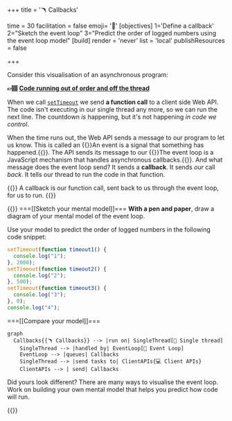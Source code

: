 +++
title = '🪃 Callbacks'

time = 30
facilitation = false
emoji= '🧩'
[objectives]
1='Define a callback'
2="Sketch the event loop"
3="Predict the order of logged numbers using the event loop model"
[build]
  render = 'never'
  list = 'local'
  publishResources = false

+++

Consider this visualisation of an asynchronous program:

**👉🏽 [Code running out of order and off the thread](http://latentflip.com/loupe/?code=c2V0VGltZW91dChmdW5jdGlvbiB0aW1lb3V0KCkgewogICAgY29uc29sZS5sb2coIjEiKTsKfSwgMjAwMCk7CnNldFRpbWVvdXQoZnVuY3Rpb24gdGltZW91dCgpIHsKICAgIGNvbnNvbGUubG9nKCIyIik7Cn0sIDUwMCk7CnNldFRpbWVvdXQoZnVuY3Rpb24gdGltZW91dCgpIHsKICAgIGNvbnNvbGUubG9nKCIzIik7Cn0sIDApOwo%3D!!!)**

When we call [`setTimeout`](https://developer.mozilla.org/en-US/docs/Web/API/setTimeout) we send **a function call** to a client side Web API. The code isn't executing in our single thread any more, so we can run the next line. The countdown _is_ happening, but it's not happening _in code we control_.

When the time runs out, the Web API sends a message to our program to let us know. This is called an {{<tooltip title="event">}}An event is a signal that something has happened.{{</tooltip>}}. The API sends its message to our {{<tooltip title="event loop">}}The event loop is a JavaScript mechanism that handles asynchronous callbacks.{{</tooltip>}}. And what message does the event loop send? It sends a **callback**. It sends _our_ call _back_. It tells our thread to run the code in that function.

{{<note type="tip" title="Our call is back">}}
A callback is our function call, sent back to us through the event loop, for us to run.
{{</note>}}

{{<tabs name="Event Loop">}}
===[[Sketch your mental model]]===
**With a pen and paper**, draw a diagram of your mental model of the event loop.

Use your model to predict the order of logged numbers in the following code snippet:

```js
setTimeout(function timeout1() {
  console.log("1");
}, 2000);
setTimeout(function timeout2() {
  console.log("2");
}, 500);
setTimeout(function timeout3() {
  console.log("3");
}, 0);
console.log("4");
```

===[[Compare your model]]===

```mermaid
graph
  Callbacks{{🪃 Callbacks}} --> |run on| SingleThread[🧵 Single thread]
    SingleThread --> |handled by| EventLoop[🔁 Event Loop]
    EventLoop --> |queues| Callbacks
    SingleThread --> |send tasks to| ClientAPIs{💻 Client APIs}
    ClientAPIs --> | send| Callbacks
```

Did yours look different? There are many ways to visualise the event loop. Work on building your own mental model that helps you predict how code will run.

{{</tabs>}}
